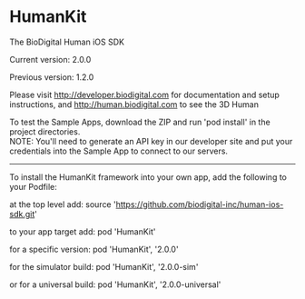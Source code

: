 # HumanKit
The BioDigital Human iOS SDK

Current version: 2.0.0

Previous version: 1.2.0

Please visit http://developer.biodigital.com for documentation and setup instructions, and http://human.biodigital.com to see the 3D Human

To test the Sample Apps, download the ZIP and run 'pod install' in the project directories.  
NOTE: You'll need to generate an API key in our developer site and put your credentials into the Sample App to connect to our servers.

<hr>

To install the HumanKit framework into your own app, add the following to your Podfile:

at the top level add:
source 'https://github.com/biodigital-inc/human-ios-sdk.git'

to your app target add:
pod 'HumanKit'

for a specific version:
pod 'HumanKit', '2.0.0'

for the simulator build:
pod 'HumanKit', '2.0.0-sim'

or for a universal build:
pod 'HumanKit', '2.0.0-universal'
